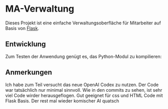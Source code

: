 # MA-Verwaltung

Dieses Projekt ist eine einfache Verwaltungsoberfläche für Mitarbeiter auf Basis von [Flask](https://flask.palletsprojects.com/).

## Entwicklung

Zum Testen der Anwendung genügt es, das Python-Modul zu kompilieren:

## Anmerkungen

Ich habe zum Teil versucht das neue OpenAI Codex zu nutzen. Der Code war tatsächlich nur minimal sinnvoll. Wie in den commits zu sehen, ist sehr viel Code wirder herausgeflogen.
Gut geeignet für css und HTML Code mit Flask Basis.
Der rest mal wieder komischer AI quatsch
